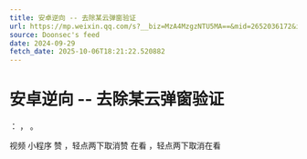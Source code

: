 ```yaml
---
title: 安卓逆向 -- 去除某云弹窗验证
url: https://mp.weixin.qq.com/s?__biz=MzA4MzgzNTU5MA==&mid=2652036172&idx=1&sn=ce3850fd2b4b60969e9c6c369b5937e5
source: Doonsec's feed
date: 2024-09-29
fetch_date: 2025-10-06T18:21:22.520882
---
```


# 安卓逆向 -- 去除某云弹窗验证

：
，
。

视频
小程序
赞
，轻点两下取消赞
在看
，轻点两下取消在看